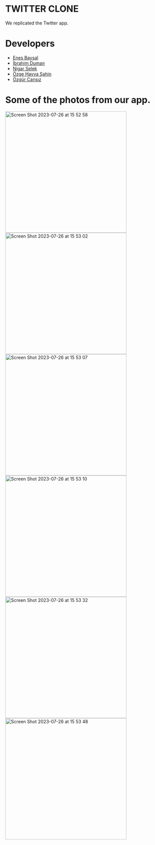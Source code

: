 # TWITTER CLONE

We replicated the Twitter app.


# Developers
- [Enes Baysal](https://github.com/n3sB)
- [İbrahim Duman](https://github.com/DumanIbrahm)
- [Nigar Selek](https://github.com/Nigarselekk)
- [Özge Havva Şahin](https://github.com/OzgeHavvaSahin)
- [Özgür Cansız](https://github.com/freecnsz)


# Some of the photos from our app.

<img width="381" alt="Screen Shot 2023-07-26 at 15 52 58" src="https://github.com/n3sB/twitterClone/assets/94488767/aff59fbf-46ba-4c54-984d-eb42bec43f03">
<img width="381" alt="Screen Shot 2023-07-26 at 15 53 02" src="https://github.com/n3sB/twitterClone/assets/94488767/c2887c4b-a7d6-4e63-8a09-80a012393887">


<img width="381" alt="Screen Shot 2023-07-26 at 15 53 07" src="https://github.com/n3sB/twitterClone/assets/94488767/77bd5941-0c8d-486e-ad51-9cc9933f93e4">
<img width="381" alt="Screen Shot 2023-07-26 at 15 53 10" src="https://github.com/n3sB/twitterClone/assets/94488767/60ba288a-8742-4c32-b114-b01d37b9635b">


<img width="381" alt="Screen Shot 2023-07-26 at 15 53 32" src="https://github.com/n3sB/twitterClone/assets/94488767/a148daa0-e21e-4a31-9ebb-796c5e360714">
<img width="381" alt="Screen Shot 2023-07-26 at 15 53 48" src="https://github.com/n3sB/twitterClone/assets/94488767/b4d02f64-bce3-4803-9ffb-6a55d5feeb88">
